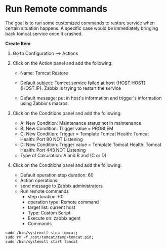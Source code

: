 # Run Remote commands 

The goal is to run some customized commands to restore service when certain situation happens. A specific case would be immediately bringing back tomcat service once it crashed. 

**Create Item**

1. Go to Configuration --> Actions

2. Click on the Action panel and add the following:
 	
    - Name: Tomcat Restore

    - Default subject: Tomcat service failed at host {HOST.HOST} {HOST.IP}. Zabbix is trying to restart the service

    - Default message: put in host's information and trigger's information using Zabbix's macros. 

3. Click on the Conditions panel and add the following:
    
    - A: New Condition: Maintenance status not in maintenance
    - B: New Condition: Trigger value = PROBLEM
    - C: New Condition: Trigger = Template Tomcat Health: Tomcat Health: Port 80 NOT Listening
    - D: New Condition: Trigger value = Template Tomcat Health: Tomcat Health: Port 443 NOT Listening
    - Type of Calculation: A and B and (C or D)

3. Click on the Conditions panel and add the following:
    
    - Default operation step duration: 60
    - Action operations: 
    - send message to Zabbix administrators
    - Run remote commands
        - step duration: 60
        - operation type: Remote command
        - target list: current host
        - Type: Custom Script 
        - Execute on: zabbix agent
        - Commands
```
sudo /bin/systemctl stop tomcat;
sudo rm -f /opt/tomcat/temp/tomcat.pid;
sudo /bin/systemctl start tomcat
```